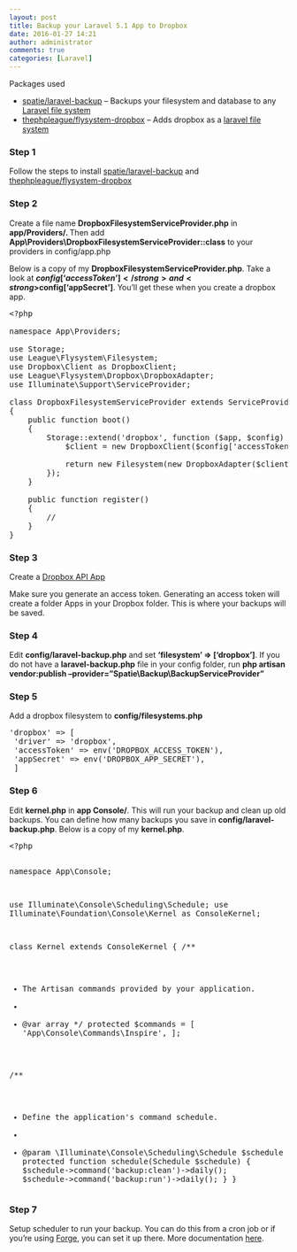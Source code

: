 ```yaml
---
layout: post
title: Backup your Laravel 5.1 App to Dropbox
date: 2016-01-27 14:21
author: administrator
comments: true
categories: [Laravel]
---
```

Packages used
<ul>
	<li><a href="https://github.com/spatie/laravel-backup" target="_blank">spatie/laravel-backup</a> – Backups your filesystem and database to any <a href="http://laravel.com/docs/5.1/filesystem" target="_blank">Laravel file system</a></li>
	<li><a href="https://github.com/thephpleague/flysystem-dropbox" target="_blank">thephpleague/flysystem-dropbox</a> – Adds dropbox as a <a href="http://laravel.com/docs/5.1/filesystem" target="_blank">laravel file system</a></li>
</ul>
<h3>Step 1</h3>
Follow the steps to install <a href="https://github.com/spatie/laravel-backup" target="_blank">spatie/laravel-backup</a> and <a href="https://github.com/thephpleague/flysystem-dropbox" target="_blank">thephpleague/flysystem-dropbox</a>
<h3>Step 2</h3>
Create a file name <strong>DropboxFilesystemServiceProvider.php</strong> in <strong>app/Providers/. </strong>Then add  <strong>App\Providers\DropboxFilesystemServiceProvider::class</strong> to your providers in config/app.php

Below is a copy of my <strong>DropboxFilesystemServiceProvider.php</strong>. Take a look at  <strong>$config[‘accessToken’]</strong> and <strong>$config[‘appSecret’]</strong>. You’ll get these when you create a dropbox app.
<pre>&lt;?php

namespace App\Providers;

use Storage;
use League\Flysystem\Filesystem;
use Dropbox\Client as DropboxClient;
use League\Flysystem\Dropbox\DropboxAdapter;
use Illuminate\Support\ServiceProvider;

class DropboxFilesystemServiceProvider extends ServiceProvider
{
    public function boot()
    {
        Storage::extend('dropbox', function ($app, $config) {
            $client = new DropboxClient($config['accessToken'], $config['appSecret']);

            return new Filesystem(new DropboxAdapter($client));
        });
    }

    public function register()
    {
        //
    }
}
</pre>
<h3>Step 3</h3>
Create a <a href="https://www.dropbox.com/developers/apps/create" target="_blank">Dropbox API App</a>

Make sure you generate an access token. Generating an access token will create a folder Apps in your Dropbox folder. This is where your backups will be saved.
<h3>Step 4</h3>
Edit <strong>config/laravel-backup.php</strong> and set <strong>‘filesystem’ =&gt; [‘dropbox’]</strong>. If you do not have a <strong>laravel-backup.php</strong> file in your config folder, run <strong>php artisan vendor:publish –provider=”Spatie\Backup\BackupServiceProvider”</strong>
<h3>Step 5</h3>
Add a dropbox filesystem to <strong>config/filesystems.php</strong>
<pre>'dropbox' =&gt; [
 'driver' =&gt; 'dropbox',
 'accessToken' =&gt; env('DROPBOX_ACCESS_TOKEN'),
 'appSecret' =&gt; env('DROPBOX_APP_SECRET'),
 ]
</pre>
<h3>Step 6</h3>
Edit <strong>kernel.php</strong> in <strong>app Console/</strong>. This will run your backup and clean up old backups. You can define how many backups you save in <strong>config/laravel-backup.php</strong>. Below is a copy of my <strong>kernel.php</strong>.
<pre>&lt;?php

namespace App\Console;

use Illuminate\Console\Scheduling\Schedule;
use Illuminate\Foundation\Console\Kernel as ConsoleKernel;

class Kernel extends ConsoleKernel
{
 /**
 * The Artisan commands provided by your application.
 *
 * @var array
 */
 protected $commands = [
 'App\Console\Commands\Inspire',
 ];

 /**
 * Define the application's command schedule.
 *
 * @param \Illuminate\Console\Scheduling\Schedule $schedule
 */
 protected function schedule(Schedule $schedule)
 {
   $schedule-&gt;command('backup:clean')-&gt;daily();
   $schedule-&gt;command('backup:run')-&gt;daily();
 }
}</pre>
<h3>Step 7</h3>
Setup scheduler to run your backup. You can do this from a cron job or if you’re using <a href="https://forge.laravel.com/" target="_blank">Forge</a>, you can set it up there. More documentation <a href="http://laravel.com/docs/5.1/scheduling#introduction" target="_blank">here</a>.
